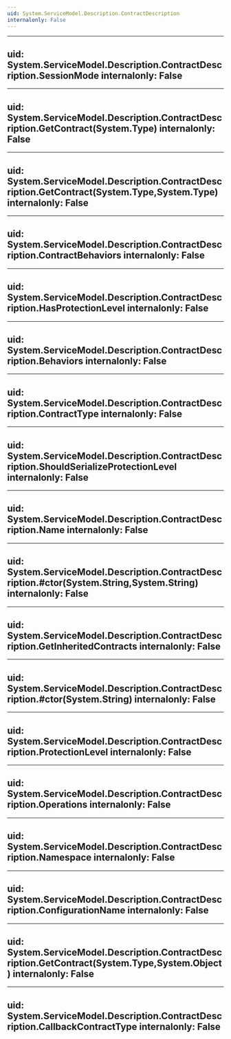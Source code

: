 ```yaml
---
uid: System.ServiceModel.Description.ContractDescription
internalonly: False
---
```


---
uid: System.ServiceModel.Description.ContractDescription.SessionMode
internalonly: False
---

---
uid: System.ServiceModel.Description.ContractDescription.GetContract(System.Type)
internalonly: False
---

---
uid: System.ServiceModel.Description.ContractDescription.GetContract(System.Type,System.Type)
internalonly: False
---

---
uid: System.ServiceModel.Description.ContractDescription.ContractBehaviors
internalonly: False
---

---
uid: System.ServiceModel.Description.ContractDescription.HasProtectionLevel
internalonly: False
---

---
uid: System.ServiceModel.Description.ContractDescription.Behaviors
internalonly: False
---

---
uid: System.ServiceModel.Description.ContractDescription.ContractType
internalonly: False
---

---
uid: System.ServiceModel.Description.ContractDescription.ShouldSerializeProtectionLevel
internalonly: False
---

---
uid: System.ServiceModel.Description.ContractDescription.Name
internalonly: False
---

---
uid: System.ServiceModel.Description.ContractDescription.#ctor(System.String,System.String)
internalonly: False
---

---
uid: System.ServiceModel.Description.ContractDescription.GetInheritedContracts
internalonly: False
---

---
uid: System.ServiceModel.Description.ContractDescription.#ctor(System.String)
internalonly: False
---

---
uid: System.ServiceModel.Description.ContractDescription.ProtectionLevel
internalonly: False
---

---
uid: System.ServiceModel.Description.ContractDescription.Operations
internalonly: False
---

---
uid: System.ServiceModel.Description.ContractDescription.Namespace
internalonly: False
---

---
uid: System.ServiceModel.Description.ContractDescription.ConfigurationName
internalonly: False
---

---
uid: System.ServiceModel.Description.ContractDescription.GetContract(System.Type,System.Object)
internalonly: False
---

---
uid: System.ServiceModel.Description.ContractDescription.CallbackContractType
internalonly: False
---
